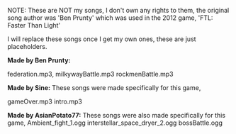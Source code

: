 NOTE: These are NOT my songs, I don't own any rights to them, the original
song author was 'Ben Prunty' which was used in the 2012 game, 'FTL: Faster Than
Light'

I will replace these songs once I get my own ones, these are just placeholders.


**Made by Ben Prunty:**

federation.mp3,
milkywayBattle.mp3
rockmenBattle.mp3

**Made by Sine:**
These songs were made specifically for this game,

gameOver.mp3
intro.mp3

**Made by AsianPotato77:**
These songs were also made specifically for this game,
Ambient_fight_1.ogg
interstellar_space_dryer_2.ogg
bossBattle.ogg
